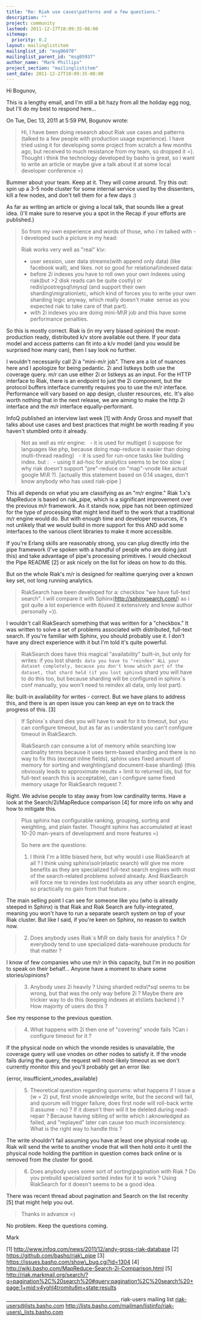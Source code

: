 ```yaml
---
title: "Re: Riak use cases\patterns and a few questions."
description: ""
project: community
lastmod: 2011-12-27T10:09:35-08:00
sitemap:
  priority: 0.2
layout: mailinglistitem
mailinglist_id: "msg06078"
mailinglist_parent_id: "msg05937"
author_name: "Mark Phillips"
project_section: "mailinglistitem"
sent_date: 2011-12-27T10:09:35-08:00
---
```



Hi Bogunov,

This is a lengthy email, and I'm still a bit hazy from all the holiday
egg nog, but I'll do my best to respond here...

On Tue, Dec 13, 2011 at 5:59 PM, Bogunov  wrote:
> Hi,
> I have been doing research about Riak use cases and patterns (talked to a
> few people with production usage experience).
> I have tried using it for developing some project from scratch a few months
> ago, but received to much resistance from my team, so dropped it =). Thought
> i think the technology developed by basho is great, so i want to write an
> article or maybe give a talk about it at some local developer conference =)
>

Bummer about your team. Keep at it. They will come around. Try this
out: spin up a 3-5 node cluster for some internal service used by the
dissenters, kill a few nodes, and don't tell them for a few days :)

As far as writing an article or giving a local talk, that sounds like
a great idea. (I'll make sure to reserve you a spot in the Recap if
your efforts are published.)

> So from my own experience and words of those, who i`m talked with - I
> developed such a picture in my head:
>
> Riak works very well as "real" k\v:
> - user session, user data streams(with append only data) (like facebook
> wall), and likes.
> not so good for relational\indexed data:
> - before 2i indexes you have to roll own your own indexes using riak(but >2
> disk reads can be quite costly) or redis\postregsql\mysql (and support their
> own sharding\migration\etc, which kind of forces you to write your own
> sharding logic anyway, which really doesn't make  sense as you expected riak
> to take care of that part).
> - with 2i indexes you are doing mini-M\R job and this have some performance
> penalties.
>

So this is mostly correct. Riak is (in my very biased opinion) the
most-production ready, distributed k/v store available out there. If
your data model and access patterns can fit into a k/v model (and you
would be surprised how many can), then I say look no further.

I wouldn't necessarily call 2i a "mini-m/r job". There are a lot of
nuances here and I apologize for being pedantic. 2i and listkeys both
use the coverage query. m/r can use either 2i or listkeys as an input.
For the HTTP interface to Riak, there is an endpoint to just the 2i
component, but the protocol buffers interface currently requires you
to use the m/r interface. Performance will vary based on app design,
cluster resources, etc. It's also worth nothing that in the next
release, we are aiming to make the http 2i interface and the m/r
interface equally-performant.

InfoQ published an interview last week [1] with Andy Gross and myself
that talks about use cases and best practices that might be worth
reading if you haven't stumbled onto it already.

> Not as well as m\r engine:
>   - it is used for multiget (i suppose for languages like php, because doing
> map-reduce is easier than doing multi-thread reading)
>   - it is used for run-once tasks like building index.
> but :
>   - using it ad-hoc for analytics seems to be too slow ( why riak doesn't
> support "pre"-reduce on "map"-vnode like actual google M\R ?). [actually
> this statement based on 0.14 usages, don't know anybody who has used
> riak-pipe ]
>

This all depends on what you are classifying as an "m/r engine." Riak
1.x's MapReduce is based on riak\_pipe, which is a significant
improvement over the previous m/r framework. As it stands now, pipe
has not been optimized for the type of processing that might lend
itself to the work that a traditional m/r engine would do. But with
enough time and developer resources, it's not unlikely that we would
build in more support for this AND add some interfaces to the various
client libraries to make it more accessible.

If you're Erlang skills are reasonably strong, you can plug directly
into the pipe framework (I've spoken with a handful of people who are
doing just this) and take advantage of pipe's processing primitives. I
would checkout the Pipe README [2] or ask nicely on the list for ideas
on how to do this.

But on the whole Riak's m/r is designed for realtime querying over a
known key set, not long running analytics.

> RiakSearch have been developed for a: checkbox "we have full-text search".
> I will compare it with Sphinx(http://sphinxsearch.com/) as i got quite a lot
> experience with it(used it extensively and know author personally =)).
>

I wouldn't call RiakSearch something that was written for a
"checkbox." It was written to solve a set of problems associated with
distributed, full-text search. If you're familiar with Sphinx, you
should probably use it. I don't have any direct experience with it but
I'm told it's quite powerful.

> RiakSearch does have this magical "availability" built-in, but only for
> writes: if you lost shard`s data you have to "reindex" ALL your dataset
> completely, because you don't know which part of the dataset, that shard
> held (if you lost sphinx`s shard you will have to do this too, but because
> sharding will be configured in sphinx`s conf manually, you won't need to
> reindex all data, only lost part).
>

Re: built-in availability for writes - correct. But we have plans to
address this, and there is an open issue you can keep an eye on to
track the progress of this. [3]

> If Sphinx`s shard dies you will have to wait for it to timeout, but you can
> configure timeout, but as far as i understand you can't configure timeout in
> RiakSearch.
>
> RiakSearch can consume a lot of memory while searching low cardinality terms
> because it uses term-based sharding and there is no way to fix this (except
> inline fields), sphinx uses fixed amount of memory for sorting and
> weighting(and document-base sharding) (this obviously leads to approximate
> results + limit to returned ids, but for full-text search this is
> acceptable), can i configure same fixed memory usage for RiakSearch request
> ?.

Right. We advise people to stay away from low cardinality terms. Have
a look at the Search/2i/MapReduce comparison [4] for more info on why
and how to mitigate this.

> Plus sphinx has configurable ranking, grouping, sorting and weighting, and
> plain faster. Thought sphinx has accumulated at least 10-20 man-years of
> development and more features =)
>
> So here are the questions:
> 1) I think I'm a little biased here, but why would i use RiakSearch at all ?
> I think using sphinx\solr(elastic search) will give me more benefits as they
> are specialized full-text search engines with most of the search-related
> problems solved already. And RiakSearch will force me to reindex lost
> node\data as any other search engine, so practically no gain from that
> feature .

The main selling point I can see for someone like you (who is already
steeped in Sphinx) is that Riak and Riak Search are fully-integrated,
meaning you won't have to run a separate search system on top of your
Riak cluster. But like I said, if you're keen on Sphinx, no reason to
switch now.

> 2) Does anybody uses Riak`s M\R on daily basis for analytics ? Or everybody
> tend to use specialized data-warehouse products for that matter ?

I know of few companies who use m/r in this capacity, but I'm in no
position to speak on their behalf... Anyone have a moment to share
some stories/opinions?

> 3) Anybody uses 2i heavily ? Using sharded redis\\*sql seems to be wrong, but
> that was the only way before 2i ? Maybe there are trickier way to do this
> (keeping indexes at ets\lets backend ) ? How majority of users do this ?

See my response to the previous question.

> 4) What happens with 2i then one of "covering" vnode fails ?Can i configure
> timeout for it ?

If the physical node on which the vnonde resides is unavailable, the
coverage query will use vnodes on other nodes to satisfy it. If the
vnode fails during the query, the request will most-likely timeout as
we don't currently monitor this and you'll probably get an error like:

{error, insufficient\_vnodes\_available}

> 5) Theoretical question regarding quorums: what happens if I issue a (w = 2)
> put, first vnode aknowledge write, but the second will fail, and quorum will
> trigger failure, does first node will roll-back write (I assume - no) ?
> If it doesn't then will it be deleted during read-repair ? Because having
> sibling of write which i aknowledged as failed, and "replayed" later can
> cause too much inconsistency. What is the right way to handle this ?

The write shouldn't fail assuming you have at least one physical node
up. Riak will send the write to another vnode that will then hold onto
it until the physical node holding the partition in question comes
back online or is removed from the cluster for good.

> 6) Does anybody uses some sort of sorting\pagination with Riak ? Do you
> prebuild specialized sorted index for it to work ? Using RiakSearch for it
> doesn't seems to be a good idea.

There was recent thread about pagination and Search on the list
recenlty [5] that might help you out.

> Thanks in advance =)

No problem. Keep the questions coming.

Mark

[1] http://www.infoq.com/news/2011/12/andy-gross-riak-database
[2] https://github.com/basho/riak\_pipe
[3] https://issues.basho.com/show\_bug.cgi?id=1304
[4] http://wiki.basho.com/MapReduce-Search-2i-Comparison.html
[5] 
http://riak.markmail.org/search/?q=pagination%2C%20search%20#query:pagination%2C%20search%20+page:1+mid:v4yghl4tromitu6m+state:results

\_\_\_\_\_\_\_\_\_\_\_\_\_\_\_\_\_\_\_\_\_\_\_\_\_\_\_\_\_\_\_\_\_\_\_\_\_\_\_\_\_\_\_\_\_\_\_
riak-users mailing list
riak-users@lists.basho.com
http://lists.basho.com/mailman/listinfo/riak-users\_lists.basho.com

